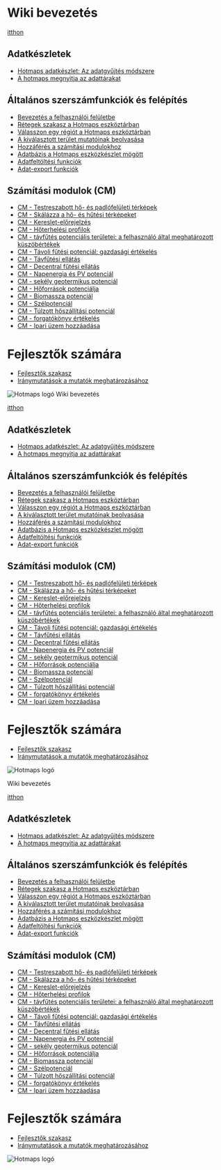 <h1> Wiki bevezetés </h1><p> <a href="Home">itthon</a> </p><h2> Adatkészletek </h2><ul><li> <a href="en-Hotmaps-data-set-method-of-data-collection">Hotmaps adatkészlet: Az adatgyűjtés módszere</a> </li><li> <a href="en-Hotmaps-open-data-repositories">A hotmaps megnyitja az adattárakat</a> </li></ul><h2> Általános szerszámfunkciók és felépítés </h2><ul><li> <a href="en-Introduction-to-user-interface">Bevezetés a felhasználói felületbe</a> </li><li> <a href="en-Layers-section-in-the-Hotmaps-toolbox">Rétegek szakasz a Hotmaps eszköztárban</a> </li><li> <a href="en-Select-a-region-in-the-Hotmaps-toolbox">Válasszon egy régiót a Hotmaps eszköztárban</a> </li><li> <a href="en-Retrieve-indicators-of-a-selected-area">A kiválasztott terület mutatóinak beolvasása</a> </li><li> <a href="en-Access-to-calculation-modules">Hozzáférés a számítási modulokhoz</a> </li><li> <a href="en-Database-behind-the-Hotmaps-toolbox">Adatbázis a Hotmaps eszközkészlet mögött</a> </li><li> <a href="en-Data-upload-functionalities">Adatfeltöltési funkciók</a> </li><li> <a href="en-Data-export-functionalities">Adat-export funkciók</a> </li></ul><h2> Számítási modulok (CM) </h2><ul><li> <a href="en-CM-Customized-heat-and-floor-area-density-maps">CM - Testreszabott hő- és padlófelületi térképek</a> </li><li> <a href="en-CM-Scale-heat-and-cool-density-maps">CM - Skálázza a hő- és hűtési térképeket</a> </li><li> <a href="en-CM-Demand-projection">CM - Kereslet-előrejelzés</a> </li><li> <a href="en-CM-Heat-load-profiles">CM - Hőterhelési profilok</a> </li><li> <a href="en-CM-District-heating-potential-areas-user-defined-thresholds">CM - távfűtés potenciális területei: a felhasználó által meghatározott küszöbértékek</a> </li><li> <a href="en-CM-District-heating-potential-economic-assessment">CM - Távoli fűtési potenciál: gazdasági értékelés</a> </li><li> <a href="en-CM-District-heating-supply-dispatch">CM - Távfűtési ellátás</a> </li><li> <a href="en-CM-Decentral-heating-supply">CM - Decentral fűtési ellátás</a> </li><li> <a href="en-CM-Solar-thermal-and-PV-potential">CM - Napenergia és PV potenciál</a> </li><li> <a href="en-CM-Shallow-geothermal-potential">CM - sekély geotermikus potenciál</a> </li><li> <a href="en-CM-Heat-source-potential">CM - Hőforrások potenciálja</a> </li><li> <a href="en-CM-Biomass-potential">CM - Biomassza potenciál</a> </li><li> <a href="en-CM-Wind-potential">CM - Szélpotenciál</a> </li><li> <a href="en-CM-Excess-heat-transport-potential">CM - Túlzott hőszállítási potenciál</a> </li><li> <a href="en-CM-Scenario-assessment">CM - forgatókönyv értékelés</a> </li><li> <a href="en-CM-Add-industry-plant">CM - Ipari üzem hozzáadása</a> </li></ul><h1> Fejlesztők számára </h1><ul><li> <a href="en-Developers">Fejlesztők szakasz</a> </li><li> <a href="en-Guidelines-for-defining-indicators">Iránymutatások a mutatók meghatározásához</a> </li></ul><p><img alt="Hotmaps logó" src="https://www.hotmaps-project.eu/wp-content/uploads/2017/02/logo.svg"/></p1> Wiki bevezetés </h1><p> <a href="Home">itthon</a> </p><h2> Adatkészletek </h2><ul><li> <a href="en-Hotmaps-data-set-method-of-data-collection">Hotmaps adatkészlet: Az adatgyűjtés módszere</a> </li><li> <a href="en-Hotmaps-open-data-repositories">A hotmaps megnyitja az adattárakat</a> </li></ul><h2> Általános szerszámfunkciók és felépítés </h2><ul><li> <a href="en-Introduction-to-user-interface">Bevezetés a felhasználói felületbe</a> </li><li> <a href="en-Layers-section-in-the-Hotmaps-toolbox">Rétegek szakasz a Hotmaps eszköztárban</a> </li><li> <a href="en-Select-a-region-in-the-Hotmaps-toolbox">Válasszon egy régiót a Hotmaps eszköztárban</a> </li><li> <a href="en-Retrieve-indicators-of-a-selected-area">A kiválasztott terület mutatóinak beolvasása</a> </li><li> <a href="en-Access-to-calculation-modules">Hozzáférés a számítási modulokhoz</a> </li><li> <a href="en-Database-behind-the-Hotmaps-toolbox">Adatbázis a Hotmaps eszközkészlet mögött</a> </li><li> <a href="en-Data-upload-functionalities">Adatfeltöltési funkciók</a> </li><li> <a href="en-Data-export-functionalities">Adat-export funkciók</a> </li></ul><h2> Számítási modulok (CM) </h2><ul><li> <a href="en-CM-Customized-heat-and-floor-area-density-maps">CM - Testreszabott hő- és padlófelületi térképek</a> </li><li> <a href="en-CM-Scale-heat-and-cool-density-maps">CM - Skálázza a hő- és hűtési térképeket</a> </li><li> <a href="en-CM-Demand-projection">CM - Kereslet-előrejelzés</a> </li><li> <a href="en-CM-Heat-load-profiles">CM - Hőterhelési profilok</a> </li><li> <a href="en-CM-District-heating-potential-areas-user-defined-thresholds">CM - távfűtés potenciális területei: a felhasználó által meghatározott küszöbértékek</a> </li><li> <a href="en-CM-District-heating-potential-economic-assessment">CM - Távoli fűtési potenciál: gazdasági értékelés</a> </li><li> <a href="en-CM-District-heating-supply-dispatch">CM - Távfűtési ellátás</a> </li><li> <a href="en-CM-Decentral-heating-supply">CM - Decentral fűtési ellátás</a> </li><li> <a href="en-CM-Solar-thermal-and-PV-potential">CM - Napenergia és PV potenciál</a> </li><li> <a href="en-CM-Shallow-geothermal-potential">CM - sekély geotermikus potenciál</a> </li><li> <a href="en-CM-Heat-source-potential">CM - Hőforrások potenciálja</a> </li><li> <a href="en-CM-Biomass-potential">CM - Biomassza potenciál</a> </li><li> <a href="en-CM-Wind-potential">CM - Szélpotenciál</a> </li><li> <a href="en-CM-Excess-heat-transport-potential">CM - Túlzott hőszállítási potenciál</a> </li><li> <a href="en-CM-Scenario-assessment">CM - forgatókönyv értékelés</a> </li><li> <a href="en-CM-Add-industry-plant">CM - Ipari üzem hozzáadása</a> </li></ul><h1> Fejlesztők számára </h1><ul><li> <a href="en-Developers">Fejlesztők szakasz</a> </li><li> <a href="en-Guidelines-for-defining-indicators">Iránymutatások a mutatók meghatározásához</a> </li></ul><p><img alt="Hotmaps logó" src="https://www.hotmaps-project.eu/wp-content/uploads/2017/02/logo.svg"/></p> Wiki bevezetés </h1><p> <a href="Home">itthon</a> </p><h2> Adatkészletek </h2><ul><li> <a href="en-Hotmaps-data-set-method-of-data-collection">Hotmaps adatkészlet: Az adatgyűjtés módszere</a> </li><li> <a href="en-Hotmaps-open-data-repositories">A hotmaps megnyitja az adattárakat</a> </li></ul><h2> Általános szerszámfunkciók és felépítés </h2><ul><li> <a href="en-Introduction-to-user-interface">Bevezetés a felhasználói felületbe</a> </li><li> <a href="en-Layers-section-in-the-Hotmaps-toolbox">Rétegek szakasz a Hotmaps eszköztárban</a> </li><li> <a href="en-Select-a-region-in-the-Hotmaps-toolbox">Válasszon egy régiót a Hotmaps eszköztárban</a> </li><li> <a href="en-Retrieve-indicators-of-a-selected-area">A kiválasztott terület mutatóinak beolvasása</a> </li><li> <a href="en-Access-to-calculation-modules">Hozzáférés a számítási modulokhoz</a> </li><li> <a href="en-Database-behind-the-Hotmaps-toolbox">Adatbázis a Hotmaps eszközkészlet mögött</a> </li><li> <a href="en-Data-upload-functionalities">Adatfeltöltési funkciók</a> </li><li> <a href="en-Data-export-functionalities">Adat-export funkciók</a> </li></ul><h2> Számítási modulok (CM) </h2><ul><li> <a href="en-CM-Customized-heat-and-floor-area-density-maps">CM - Testreszabott hő- és padlófelületi térképek</a> </li><li> <a href="en-CM-Scale-heat-and-cool-density-maps">CM - Skálázza a hő- és hűtési térképeket</a> </li><li> <a href="en-CM-Demand-projection">CM - Kereslet-előrejelzés</a> </li><li> <a href="en-CM-Heat-load-profiles">CM - Hőterhelési profilok</a> </li><li> <a href="en-CM-District-heating-potential-areas-user-defined-thresholds">CM - távfűtés potenciális területei: a felhasználó által meghatározott küszöbértékek</a> </li><li> <a href="en-CM-District-heating-potential-economic-assessment">CM - Távoli fűtési potenciál: gazdasági értékelés</a> </li><li> <a href="en-CM-District-heating-supply-dispatch">CM - Távfűtési ellátás</a> </li><li> <a href="en-CM-Decentral-heating-supply">CM - Decentral fűtési ellátás</a> </li><li> <a href="en-CM-Solar-thermal-and-PV-potential">CM - Napenergia és PV potenciál</a> </li><li> <a href="en-CM-Shallow-geothermal-potential">CM - sekély geotermikus potenciál</a> </li><li> <a href="en-CM-Heat-source-potential">CM - Hőforrások potenciálja</a> </li><li> <a href="en-CM-Biomass-potential">CM - Biomassza potenciál</a> </li><li> <a href="en-CM-Wind-potential">CM - Szélpotenciál</a> </li><li> <a href="en-CM-Excess-heat-transport-potential">CM - Túlzott hőszállítási potenciál</a> </li><li> <a href="en-CM-Scenario-assessment">CM - forgatókönyv értékelés</a> </li><li> <a href="en-CM-Add-industry-plant">CM - Ipari üzem hozzáadása</a> </li></ul><h1> Fejlesztők számára </h1><ul><li> <a href="en-Developers">Fejlesztők szakasz</a> </li><li> <a href="en-Guidelines-for-defining-indicators">Iránymutatások a mutatók meghatározásához</a> </li></ul><p><img alt="Hotmaps logó" src="https://www.hotmaps-project.eu/wp-content/uploads/2017/02/logo.svg"/></p>
